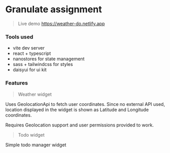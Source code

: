 # Granulate assignment

> Live demo
> https://weather-do.netlify.app

### Tools used

- vite dev server
- react + typescript
- nanostores for state management
- sass + tailwindcss for styles
- daisyui for ui kit

### Features

> Weather widget

Uses GeolocationApi to fetch user coordinates. Since no external API used, location
displayed in the widget is shown as Latitude and Longitude coordinates.

Requires Geolocation support and user permissions provided to work.

> Todo widget

Simple todo manager widget
